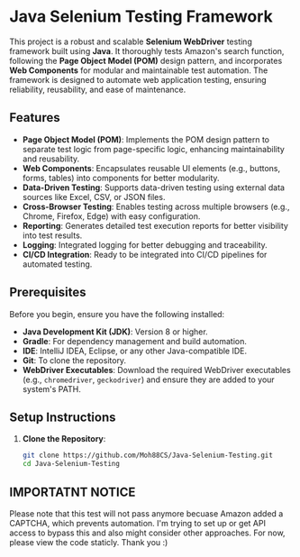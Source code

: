 # Java Selenium Testing Framework

This project is a robust and scalable **Selenium WebDriver** testing framework built using **Java**. It thoroughly tests Amazon's search function, following the **Page Object Model (POM)** design pattern, and incorporates **Web Components** for modular and maintainable test automation. The framework is designed to automate web application testing, ensuring reliability, reusability, and ease of maintenance.

## Features

- **Page Object Model (POM)**: Implements the POM design pattern to separate test logic from page-specific logic, enhancing maintainability and reusability.
- **Web Components**: Encapsulates reusable UI elements (e.g., buttons, forms, tables) into components for better modularity.
- **Data-Driven Testing**: Supports data-driven testing using external data sources like Excel, CSV, or JSON files.
- **Cross-Browser Testing**: Enables testing across multiple browsers (e.g., Chrome, Firefox, Edge) with easy configuration.
- **Reporting**: Generates detailed test execution reports for better visibility into test results.
- **Logging**: Integrated logging for better debugging and traceability.
- **CI/CD Integration**: Ready to be integrated into CI/CD pipelines for automated testing.

## Prerequisites

Before you begin, ensure you have the following installed:

- **Java Development Kit (JDK)**: Version 8 or higher.
- **Gradle**: For dependency management and build automation.
- **IDE**: IntelliJ IDEA, Eclipse, or any other Java-compatible IDE.
- **Git**: To clone the repository.
- **WebDriver Executables**: Download the required WebDriver executables (e.g., `chromedriver`, `geckodriver`) and ensure they are added to your system's PATH.

## Setup Instructions

1. **Clone the Repository**:
   ```bash
   git clone https://github.com/Moh88CS/Java-Selenium-Testing.git
   cd Java-Selenium-Testing

## IMPORTATNT NOTICE
Please note that this test will not pass anymore becuase Amazon added a CAPTCHA, which prevents automation. I'm trying to set up or get API access to bypass this and also might consider other approaches. For now, please view the code staticly. Thank you :)
